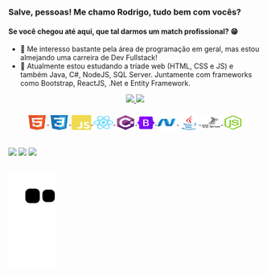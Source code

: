 ### Salve, pessoas! Me chamo Rodrigo, tudo bem com vocês?

#### Se você chegou até aqui, que tal darmos um match profissional? 😁
 
- 👀 Me interesso bastante pela área de programação em geral, mas estou almejando uma carreira de Dev Fullstack!
- 🌱 Atualmente estou estudando a tríade web (HTML, CSS e JS) e também Java, C#, NodeJS, SQL Server. Juntamente com frameworks como Bootstrap, ReactJS, .Net e Entity Framework.

<div align="center">
  <a href="https://github.com/rodrigolopes44">
  <img height="180em" src="https://github-readme-stats.vercel.app/api?username=rodrigolopes44&show_icons=true&theme=dracula&include_all_commits=true&count_private=true"/>
  <img height="180em" src="https://github-readme-stats.vercel.app/api/top-langs/?username=rodrigolopes44&layout=compact&langs_count=7&theme=dracula"/>
</div>
  
<div align="center" style="display: inline_block"><br>
  <img align="center" alt="Rod-HTML" height="30" width="40" src="https://raw.githubusercontent.com/devicons/devicon/master/icons/html5/html5-original.svg">
  <img align="center" alt="Rod-CSS" height="30" width="40" src="https://raw.githubusercontent.com/devicons/devicon/master/icons/css3/css3-original.svg">
  <img align="center" alt="Rod-Js" height="30" width="40" src="https://raw.githubusercontent.com/devicons/devicon/master/icons/javascript/javascript-plain.svg">
  <img align="center" alt="Rod-React" height="30" width="40" src="https://raw.githubusercontent.com/devicons/devicon/master/icons/react/react-original.svg">  
  <img align="center" alt="Rod-Csharp" height="30" width="40" src="https://raw.githubusercontent.com/devicons/devicon/master/icons/csharp/csharp-original.svg">  
  <img align="center" alt="Rod-Bootstrap" height="25" width="35" src="https://github.com/devicons/devicon/blob/master/icons/bootstrap/bootstrap-original.svg">
  <img align="center" alt="Rod-DotNet" height="40" width="40" src="https://github.com/devicons/devicon/blob/master/icons/dot-net/dot-net-original.svg">
  <img align="center" alt="Rod-Java" height="30" width="40" src="https://github.com/devicons/devicon/blob/master/icons/java/java-original.svg">
  <img align="center" alt="Rod-SQLServer" height="30" width="40" src="https://github.com/devicons/devicon/blob/master/icons/microsoftsqlserver/microsoftsqlserver-plain-wordmark.svg">
  <img align="center" alt="Rod-NodeJS" height="30" width="40" src="https://github.com/devicons/devicon/blob/master/icons/nodejs/nodejs-original.svg">  
</div>
  
##
  
  <div> 
  <a href="https://instagram.com/digones44" target="_blank"><img src="https://img.shields.io/badge/-Instagram-%23E4405F?style=for-the-badge&logo=instagram&logoColor=white" target="_blank"></a> 	
  <a href = "mailto:contatorodrigo.lopes44@gmail.com"><img src="https://img.shields.io/badge/-Gmail-%23333?style=for-the-badge&logo=gmail&logoColor=white" target="_blank"></a>
  <a href="https://www.linkedin.com/in/rodrigo-gonçalves-b0649ba0" target="_blank"><img src="https://img.shields.io/badge/-LinkedIn-%230077B5?style=for-the-badge&logo=linkedin&logoColor=white" target="_blank"></a> 
  
 ##
    
 ![Snake animation](https://github.com/rodrigolopes44/rodrigolopes44/blob/output/github-contribution-grid-snake.svg)

<!---
RodrigoLopes44/RodrigoLopes44 is a ✨ special ✨ repository because its `README.md` (this file) appears on your GitHub profile.
You can click the Preview link to take a look at your changes.
--->
